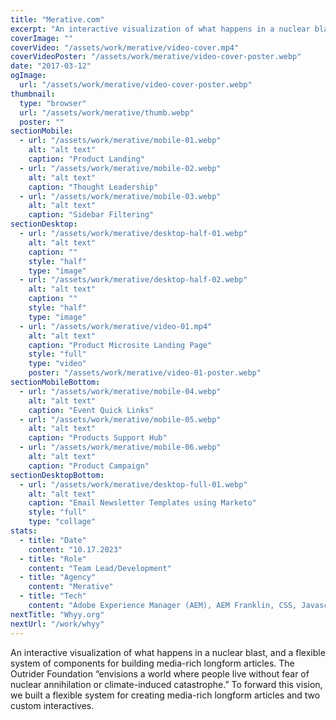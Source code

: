 ```yaml
---
title: "Merative.com"
excerpt: "An interactive visualization of what happens in a nuclear blast, and a flexible system of components for building media-rich longform articles. The Outrider Foundation “envisions a world where people live without fear of nuclear annihilation or climate-induced catastrophe.” To forward this vision, we built a flexible system for creating media-rich longform articles and two custom interactives."
coverImage: ""
coverVideo: "/assets/work/merative/video-cover.mp4"
coverVideoPoster: "/assets/work/merative/video-cover-poster.webp"
date: "2017-03-12"
ogImage:
  url: "/assets/work/merative/video-cover-poster.webp"
thumbnail:
  type: "browser"
  url: "/assets/work/merative/thumb.webp"
  poster: ""
sectionMobile:
  - url: "/assets/work/merative/mobile-01.webp"
    alt: "alt text"
    caption: "Product Landing"
  - url: "/assets/work/merative/mobile-02.webp"
    alt: "alt text"
    caption: "Thought Leadership"
  - url: "/assets/work/merative/mobile-03.webp"
    alt: "alt text"
    caption: "Sidebar Filtering"
sectionDesktop:
  - url: "/assets/work/merative/desktop-half-01.webp"
    alt: "alt text"
    caption: ""
    style: "half"
    type: "image"
  - url: "/assets/work/merative/desktop-half-02.webp"
    alt: "alt text"
    caption: ""
    style: "half"
    type: "image"
  - url: "/assets/work/merative/video-01.mp4"
    alt: "alt text"
    caption: "Product Microsite Landing Page"
    style: "full"
    type: "video"
    poster: "/assets/work/merative/video-01-poster.webp"
sectionMobileBottom:
  - url: "/assets/work/merative/mobile-04.webp"
    alt: "alt text"
    caption: "Event Quick Links"
  - url: "/assets/work/merative/mobile-05.webp"
    alt: "alt text"
    caption: "Products Support Hub"
  - url: "/assets/work/merative/mobile-06.webp"
    alt: "alt text"
    caption: "Product Campaign"
sectionDesktopBottom:
  - url: "/assets/work/merative/desktop-full-01.webp"
    alt: "alt text"
    caption: "Email Newsletter Templates using Marketo"
    style: "full"
    type: "collage"
stats:
  - title: "Date"
    content: "10.17.2023"
  - title: "Role"
    content: "Team Lead/Development"
  - title: "Agency"
    content: "Merative"
  - title: "Tech"
    content: "Adobe Experience Manager (AEM), AEM Franklin, CSS, Javascript, Marketo"
nextTitle: "Whyy.org"
nextUrl: "/work/whyy"
---
```


An interactive visualization of what happens in a nuclear blast, and a flexible system of components for building media-rich longform articles. The Outrider Foundation “envisions a world where people live without fear of nuclear annihilation or climate-induced catastrophe.” To forward this vision, we built a flexible system for creating media-rich longform articles and two custom interactives.
